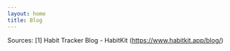 ```yaml
---
layout: home
title: Blog
---
```




Sources:
[1] Habit Tracker Blog - HabitKit (https://www.habitkit.app/blog/)